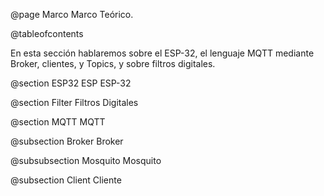 @page Marco Marco Teórico.

@tableofcontents

En esta sección hablaremos sobre el ESP-32, el lenguaje MQTT mediante Broker, clientes, y Topics, y sobre filtros digitales.

@section ESP32 ESP ESP-32

@section Filter  Filtros Digitales

@section MQTT MQTT 

@subsection Broker Broker 

@subsubsection Mosquito Mosquito 

@subsection Client Cliente 
